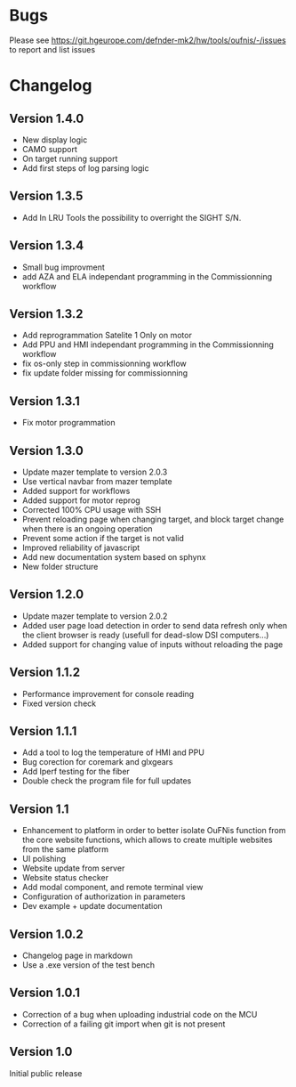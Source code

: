# Bugs
Please see https://git.hgeurope.com/defnder-mk2/hw/tools/oufnis/-/issues to report and list issues

# Changelog
## Version 1.4.0
- New display logic
- CAMO support
- On target running support
- Add first steps of log parsing logic

## Version 1.3.5
- Add In LRU Tools the possibility to overright the SIGHT S/N.

## Version 1.3.4
- Small bug improvment
- add AZA and ELA independant programming in the Commissionning workflow

## Version 1.3.2
- Add reprogrammation Satelite 1 Only on motor
- Add PPU and HMI independant programming in the Commissionning workflow
- fix os-only step in commissionning workflow
- fix update folder missing for commissionning

## Version 1.3.1
- Fix motor programmation

## Version 1.3.0
- Update mazer template to version 2.0.3
- Use vertical navbar from mazer template
- Added support for workflows
- Added support for motor reprog
- Corrected 100% CPU usage with SSH
- Prevent reloading page when changing target, and block target change when there is an ongoing operation
- Prevent some action if the target is not valid
- Improved reliability of javascript
- Add new documentation system based on sphynx
- New folder structure

## Version 1.2.0
- Update mazer template to version 2.0.2
- Added user page load detection in order to send data refresh only when the client browser is ready (usefull for dead-slow DSI computers...)
- Added support for changing value of inputs without reloading the page

## Version 1.1.2
- Performance improvement for console reading
- Fixed version check

## Version 1.1.1
- Add a tool to log the temperature of HMI and PPU
- Bug corection for coremark and glxgears
- Add Iperf testing for the fiber
- Double check the program file for full updates

## Version 1.1
- Enhancement to platform in order to better isolate OuFNis function from the core website functions, which allows to create multiple websites from the same platform
- UI polishing
- Website update from server
- Website status checker
- Add modal component, and remote terminal view
- Configuration of authorization in parameters
- Dev example + update documentation

## Version 1.0.2
- Changelog page in markdown
- Use a .exe version of the test bench

## Version 1.0.1
- Correction of a bug when uploading industrial code on the MCU
- Correction of a failing git import when git is not present

## Version 1.0
Initial public release
